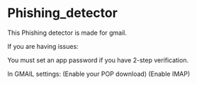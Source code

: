 # Phishing_detector
This Phishing detector is made for gmail.

If you are having issues:

You must set an app password if you have 2-step verification.

  In GMAIL settings:
    (Enable your POP download)
    (Enable IMAP)
